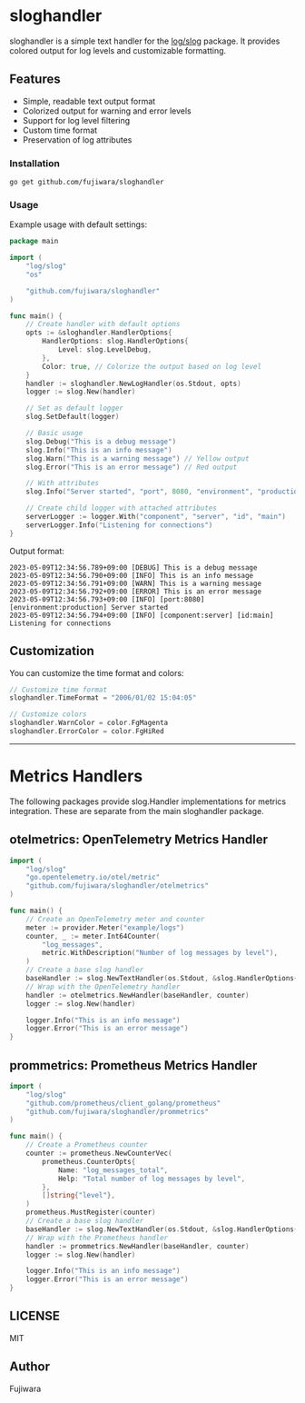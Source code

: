 # sloghandler

sloghandler is a simple text handler for the [log/slog](https://pkg.go.dev/log/slog) package.
It provides colored output for log levels and customizable formatting.

## Features

- Simple, readable text output format
- Colorized output for warning and error levels
- Support for log level filtering
- Custom time format
- Preservation of log attributes

### Installation

```
go get github.com/fujiwara/sloghandler
```

### Usage

Example usage with default settings:

```go
package main

import (
	"log/slog"
	"os"

	"github.com/fujiwara/sloghandler"
)

func main() {
	// Create handler with default options
	opts := &sloghandler.HandlerOptions{
		HandlerOptions: slog.HandlerOptions{
			Level: slog.LevelDebug,
		},
		Color: true, // Colorize the output based on log level
	}
	handler := sloghandler.NewLogHandler(os.Stdout, opts)
	logger := slog.New(handler)

	// Set as default logger
	slog.SetDefault(logger)

	// Basic usage
	slog.Debug("This is a debug message")
	slog.Info("This is an info message")
	slog.Warn("This is a warning message") // Yellow output
	slog.Error("This is an error message") // Red output

	// With attributes
	slog.Info("Server started", "port", 8080, "environment", "production")

	// Create child logger with attached attributes
	serverLogger := logger.With("component", "server", "id", "main")
	serverLogger.Info("Listening for connections")
}
```

Output format:

```
2023-05-09T12:34:56.789+09:00 [DEBUG] This is a debug message
2023-05-09T12:34:56.790+09:00 [INFO] This is an info message
2023-05-09T12:34:56.791+09:00 [WARN] This is a warning message
2023-05-09T12:34:56.792+09:00 [ERROR] This is an error message
2023-05-09T12:34:56.793+09:00 [INFO] [port:8080] [environment:production] Server started
2023-05-09T12:34:56.794+09:00 [INFO] [component:server] [id:main] Listening for connections
```

## Customization

You can customize the time format and colors:

```go
// Customize time format
sloghandler.TimeFormat = "2006/01/02 15:04:05"

// Customize colors
sloghandler.WarnColor = color.FgMagenta
sloghandler.ErrorColor = color.FgHiRed
```

---

# Metrics Handlers

The following packages provide slog.Handler implementations for metrics integration. These are separate from the main sloghandler package.

## otelmetrics: OpenTelemetry Metrics Handler

```go
import (
	"log/slog"
	"go.opentelemetry.io/otel/metric"
	"github.com/fujiwara/sloghandler/otelmetrics"
)

func main() {
	// Create an OpenTelemetry meter and counter
	meter := provider.Meter("example/logs")
	counter, _ := meter.Int64Counter(
		"log_messages",
		metric.WithDescription("Number of log messages by level"),
	)
	// Create a base slog handler
	baseHandler := slog.NewTextHandler(os.Stdout, &slog.HandlerOptions{Level: slog.LevelDebug})
	// Wrap with the OpenTelemetry handler
	handler := otelmetrics.NewHandler(baseHandler, counter)
	logger := slog.New(handler)

	logger.Info("This is an info message")
	logger.Error("This is an error message")
}
```

## prommetrics: Prometheus Metrics Handler

```go
import (
	"log/slog"
	"github.com/prometheus/client_golang/prometheus"
	"github.com/fujiwara/sloghandler/prommetrics"
)

func main() {
	// Create a Prometheus counter
	counter := prometheus.NewCounterVec(
		prometheus.CounterOpts{
			Name: "log_messages_total",
			Help: "Total number of log messages by level",
		},
		[]string{"level"},
	)
	prometheus.MustRegister(counter)
	// Create a base slog handler
	baseHandler := slog.NewTextHandler(os.Stdout, &slog.HandlerOptions{Level: slog.LevelDebug})
	// Wrap with the Prometheus handler
	handler := prommetrics.NewHandler(baseHandler, counter)
	logger := slog.New(handler)

	logger.Info("This is an info message")
	logger.Error("This is an error message")
}
```

## LICENSE

MIT

## Author

Fujiwara
